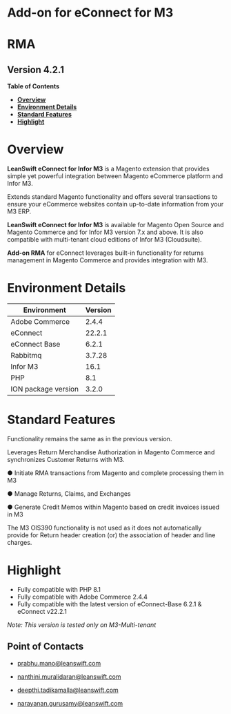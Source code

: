 # Add-on for eConnect for M3

# **RMA**

## **Version 4.2.1**


**Table of Contents**


- [**Overview**](#overview)
- [**Environment Details**](#environment-details)
- [**Standard Features**](#standard-features)
- [**Highlight**](#highlight)



# **Overview**

 **LeanSwift eConnect for Infor M3** is a Magento extension that provides simple yet powerful integration between Magento eCommerce platform and Infor M3.

Extends standard Magento functionality and offers several transactions to ensure your eCommerce websites contain up-to-date information from your M3 ERP.

 **LeanSwift eConnect for Infor M3** is available for Magento Open Source and Magento Commerce and for Infor M3 version 7.x and above. It is also compatible with multi-tenant cloud editions of Infor M3 (Cloudsuite).

 **Add-on RMA** for eConnect leverages built-in functionality for returns management in Magento Commerce and provides integration with M3.

# **Environment Details**

| **Environment**     | **Version** |
|---------------------|-------------|
| Adobe Commerce      | 2.4.4       |
| eConnect            | 22.2.1      |
| eConnect Base       | 6.2.1       |
| Rabbitmq            | 3.7.28      |
| Infor M3            | 16.1        |
| PHP                 | 8.1         |
| ION package version | 3.2.0       |

# **Standard Features**

Functionality remains the same as in the previous version. 

Leverages Return Merchandise Authorization in Magento Commerce and synchronizes Customer Returns with M3.

  ●	Initiate RMA transactions from Magento and complete processing them in M3

  ●	Manage Returns, Claims, and Exchanges

  ●	Generate Credit Memos within Magento based on credit invoices issued in M3

The M3 OIS390 functionality is not used as it does not automatically provide for 
Return header creation (or) the association of header and line charges.


# **Highlight**

- Fully compatible with PHP 8.1
- Fully compatible with Adobe Commerce 2.4.4
- Fully compatible with the latest version of eConnect-Base 6.2.1 & eConnect v22.2.1


_Note: This version is tested only on M3-Multi-tenant_


Point of Contacts
-----------------

-   <prabhu.mano@leanswift.com>

-   <nanthini.muralidaran@leanswift.com>

-   [deepthi.tadikamalla\@leanswift.com](mailto:deepthi@leanswift.com)

-   <narayanan.gurusamy@leanswift.com>


